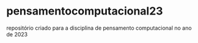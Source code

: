 # pensamentocomputacional23
repositório criado para a disciplina de pensamento computacional no ano de 2023
